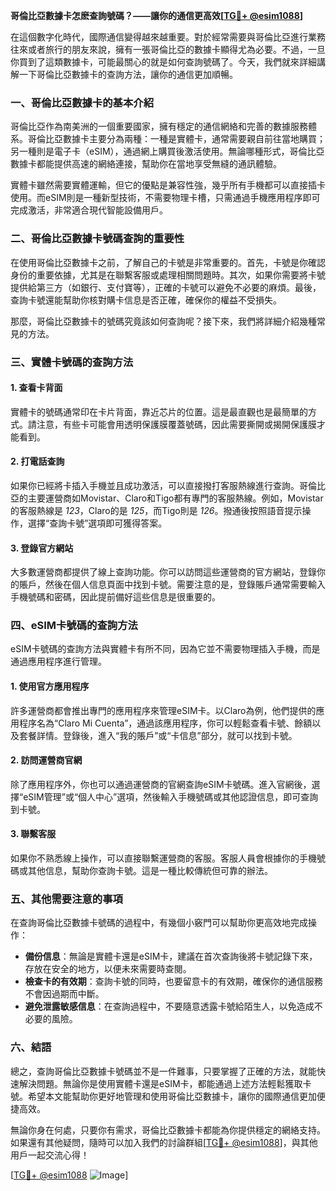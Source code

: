 **哥倫比亞數據卡怎麽查詢號碼？——讓你的通信更高效[[TG💪+ @esim1088](https://t.me/s/esim1088)]**

在這個數字化時代，國際通信變得越來越重要。對於經常需要與哥倫比亞進行業務往來或者旅行的朋友來說，擁有一張哥倫比亞的數據卡顯得尤為必要。不過，一旦你買到了這類數據卡，可能最關心的就是如何查詢號碼了。今天，我們就來詳細講解一下哥倫比亞數據卡的查詢方法，讓你的通信更加順暢。

### **一、哥倫比亞數據卡的基本介紹**

哥倫比亞作為南美洲的一個重要國家，擁有穩定的通信網絡和完善的數據服務體系。哥倫比亞數據卡主要分為兩種：一種是實體卡，通常需要親自前往當地購買；另一種則是電子卡（eSIM），通過網上購買後激活使用。無論哪種形式，哥倫比亞數據卡都能提供高速的網絡連接，幫助你在當地享受無縫的通訊體驗。

實體卡雖然需要實體運輸，但它的優點是兼容性強，幾乎所有手機都可以直接插卡使用。而eSIM則是一種新型技術，不需要物理卡槽，只需通過手機應用程序即可完成激活，非常適合現代智能設備用戶。

### **二、哥倫比亞數據卡號碼查詢的重要性**

在使用哥倫比亞數據卡之前，了解自己的卡號是非常重要的。首先，卡號是你確認身份的重要依據，尤其是在聯繫客服或處理相關問題時。其次，如果你需要將卡號提供給第三方（如銀行、支付寶等），正確的卡號可以避免不必要的麻煩。最後，查詢卡號還能幫助你核對購卡信息是否正確，確保你的權益不受損失。

那麼，哥倫比亞數據卡的號碼究竟該如何查詢呢？接下來，我們將詳細介紹幾種常見的方法。

### **三、實體卡號碼的查詢方法**

#### **1. 查看卡背面**
實體卡的號碼通常印在卡片背面，靠近芯片的位置。這是最直觀也是最簡單的方式。請注意，有些卡可能會用透明保護膜覆蓋號碼，因此需要撕開或揭開保護膜才能看到。

#### **2. 打電話查詢**
如果你已經將卡插入手機並且成功激活，可以直接撥打客服熱線進行查詢。哥倫比亞的主要運營商如Movistar、Claro和Tigo都有專門的客服熱線。例如，Movistar的客服熱線是 *123*，Claro的是 *125*，而Tigo則是 *126*。撥通後按照語音提示操作，選擇“查詢卡號”選項即可獲得答案。

#### **3. 登錄官方網站**
大多數運營商都提供了線上查詢功能。你可以訪問這些運營商的官方網站，登錄你的賬戶，然後在個人信息頁面中找到卡號。需要注意的是，登錄賬戶通常需要輸入手機號碼和密碼，因此提前備好這些信息是很重要的。

### **四、eSIM卡號碼的查詢方法**

eSIM卡號碼的查詢方法與實體卡有所不同，因為它並不需要物理插入手機，而是通過應用程序進行管理。

#### **1. 使用官方應用程序**
許多運營商都會推出專門的應用程序來管理eSIM卡。以Claro為例，他們提供的應用程序名為“Claro Mi Cuenta”，通過該應用程序，你可以輕鬆查看卡號、餘額以及套餐詳情。登錄後，進入“我的賬戶”或“卡信息”部分，就可以找到卡號。

#### **2. 訪問運營商官網**
除了應用程序外，你也可以通過運營商的官網查詢eSIM卡號碼。進入官網後，選擇“eSIM管理”或“個人中心”選項，然後輸入手機號碼或其他認證信息，即可查詢到卡號。

#### **3. 聯繫客服**
如果你不熟悉線上操作，可以直接聯繫運營商的客服。客服人員會根據你的手機號碼或其他信息，幫助你查詢卡號。這是一種比較傳統但可靠的辦法。

### **五、其他需要注意的事項**

在查詢哥倫比亞數據卡號碼的過程中，有幾個小竅門可以幫助你更高效地完成操作：

- **備份信息**：無論是實體卡還是eSIM卡，建議在首次查詢後將卡號記錄下來，存放在安全的地方，以便未來需要時查閱。
- **檢查卡的有效期**：查詢卡號的同時，也要留意卡的有效期，確保你的通信服務不會因過期而中斷。
- **避免泄露敏感信息**：在查詢過程中，不要隨意透露卡號給陌生人，以免造成不必要的風險。

### **六、結語**

總之，查詢哥倫比亞數據卡號碼並不是一件難事，只要掌握了正確的方法，就能快速解決問題。無論你是使用實體卡還是eSIM卡，都能通過上述方法輕鬆獲取卡號。希望本文能幫助你更好地管理和使用哥倫比亞數據卡，讓你的國際通信更加便捷高效。

無論你身在何處，只要你有需求，哥倫比亞數據卡都能為你提供穩定的網絡支持。如果還有其他疑問，隨時可以加入我們的討論群組[[TG💪+ @esim1088](https://t.me/s/esim1088)]，與其他用戶一起交流心得！

[[TG💪+ @esim1088](https://t.me/s/esim1088) ![Image](https://i.postimg.cc/4NQfJmqS/Snipaste-2025-05-13-00-14-12.png)]